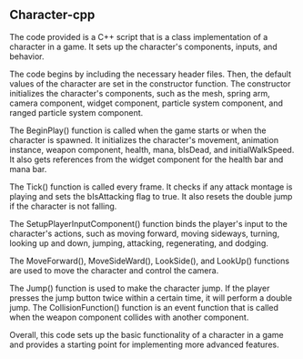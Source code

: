 ## Character-cpp
The code provided is a C++ script that is a class implementation of a character in a game. It sets up the character's components, inputs, and behavior.

The code begins by including the necessary header files. Then, the default values of the character are set in the constructor function. The constructor initializes the character's components, such as the mesh, spring arm, camera component, widget component, particle system component, and ranged particle system component.

The BeginPlay() function is called when the game starts or when the character is spawned. It initializes the character's movement, animation instance, weapon component, health, mana, bIsDead, and initialWalkSpeed. It also gets references from the widget component for the health bar and mana bar.

The Tick() function is called every frame. It checks if any attack montage is playing and sets the bIsAttacking flag to true. It also resets the double jump if the character is not falling.

The SetupPlayerInputComponent() function binds the player's input to the character's actions, such as moving forward, moving sideways, turning, looking up and down, jumping, attacking, regenerating, and dodging.

The MoveForward(), MoveSideWard(), LookSide(), and LookUp() functions are used to move the character and control the camera.

The Jump() function is used to make the character jump. If the player presses the jump button twice within a certain time, it will perform a double jump. The CollisionFunction() function is an event function that is called when the weapon component collides with another component.

Overall, this code sets up the basic functionality of a character in a game and provides a starting point for implementing more advanced features.
